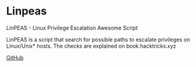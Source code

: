 # Linpeas
LinPEAS - Linux Privilege Escalation Awesome Script

LinPEAS is a script that search for possible paths to escalate privileges on Linux/Unix* hosts. The checks are explained on book.hacktricks.xyz

[GitHub](https://github.com/carlospolop/privilege-escalation-awesome-scripts-suite/tree/master/linPEAS)

